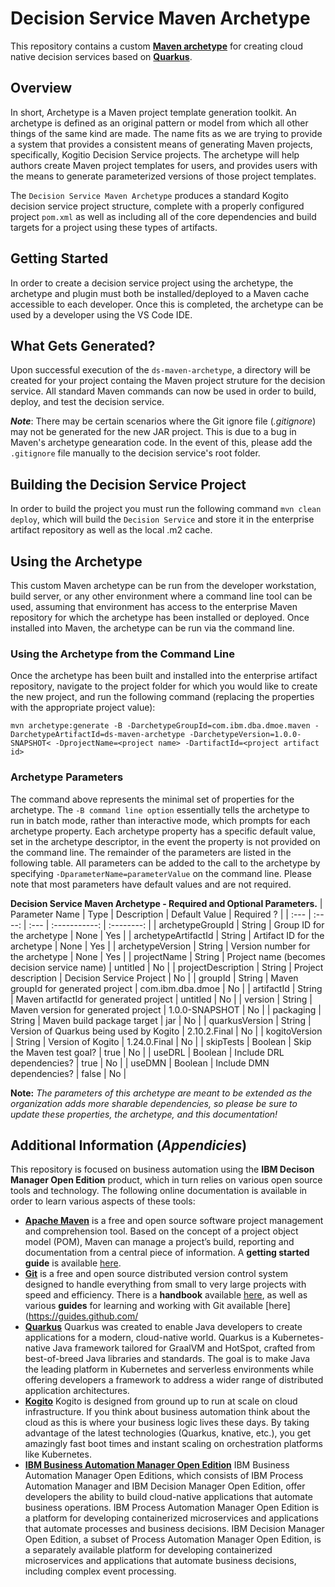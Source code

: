 # Decision Service Maven Archetype

This repository contains a custom [**Maven archetype**](https://maven.apache.org/guides/introduction/introduction-to-archetypes.html) for creating cloud native decision services based on [**Quarkus**](https://https://quarkus.io//).

## Overview

In short, Archetype is a Maven project template generation toolkit. An archetype is defined as an original pattern or model from which all other things of the same kind are made. The name fits as we are trying to provide a system that provides a consistent means of generating Maven projects, specifically, Kogitio Decision Service projects. The archetype will help authors create Maven project templates for users, and provides users with the means to generate parameterized versions of those project templates.

The `Decision Service Maven Archetype` produces a standard Kogito decision service project structure, complete with a properly configured project `pom.xml` as well as including all of the core dependencies and build targets for a project using these types of artifacts.  

## Getting Started

In order to create a decision service project using the archetype, the archetype and plugin must both be installed/deployed to a Maven cache accessible to each developer. Once this is completed, the archetype can be used by a developer using the VS Code IDE.

## What Gets Generated?

Upon successful execution of the `ds-maven-archetype`, a directory will be created for your project containg the Maven project struture for the decision service.  All standard Maven commands can now be used in order to build, deploy, and test the decision service.

**_Note_**: There may be certain scenarios where the Git ignore file (_.gitignore_) may not be generated for the new JAR project.  This is due to a bug in Maven's archetype genearation code.  In the event of this, please add the `.gitignore` file manually to the decision service's root folder.

## Building the Decision Service Project

In order to build the project you must run the following command `mvn clean deploy`, which will build the `Decision Service` and store it in the enterprise artifact repository as well as the local .m2 cache. 

## Using the Archetype

This custom Maven archetype can be run from the developer workstation, build server, or any other environment where a command line tool can be used, assuming that environment has access to the enterprise Maven repository for which the archetype has been installed or deployed. Once installed into Maven, the archetype can be run via the command line.

### Using the Archetype from the Command Line

Once the archetype has been built and installed into the enterprise artifact repository, navigate to the project folder for which you would like to create the new project, and run the following command (replacing the properties with the appropriate project value):

`mvn archetype:generate -B -DarchetypeGroupId=com.ibm.dba.dmoe.maven -DarchetypeArtifactId=ds-maven-archetype -DarchetypeVersion=1.0.0-SNAPSHOT< -DprojectName=<project name> -DartifactId=<project artifact id>`

### Archetype Parameters

The command above represents the minimal set of properties for the archetype. The `-B command line option` essentially tells the archetype to run in batch mode, rather than interactive mode, which prompts for each archetype property. Each archetype property has a specific default value, set in the archetype descriptor, in the event the property is not provided on the command line. The remainder of the parameters are listed in the following table. All parameters can be added to the call to the archetype by specifying `-DparameterName=parameterValue` on the command line. Please note that most parameters have default values and are not required.

**Decision Service Maven Archetype - Required and Optional Parameters.**
| Parameter Name | Type   | Description | Default Value | Required ? |
| :---           | :----: | :---        | :-----------: | :--------: |
| archetypeGroupId | String | Group ID for the archetype | None | Yes |
| archetypeArtifactId | String | Artifact ID for the archetype | None | Yes |
| archetypeVersion | String | Version number for the archetype | None | Yes |
| projectName | String | Project name (becomes decision service name) | untitled | No |
| projectDescription | String | Project description | Decision Service Project | No |
| groupId | String | Maven groupId for generated project | com.ibm.dba.dmoe | No |
| artifactId | String | Maven artifactId for generated project | untitled | No |
| version | String | Maven version for generated project | 1.0.0-SNAPSHOT | No |
| packaging | String | Maven build package target | jar | No |
| quarkusVersion | String | Version of Quarkus being used by Kogito | 2.10.2.Final | No |
| kogitoVersion | String | Version of Kogito | 1.24.0.Final | No |
| skipTests | Boolean | Skip the Maven test goal? | true | No |
| useDRL | Boolean | Include DRL dependencies? | true | No |
| useDMN | Boolean | Include DMN dependencies? | false | No |

**Note:** *The parameters of this archetype are meant to be extended as the organization adds more sharable dependencies, so please be sure to update these properties, the archetype, and this documentation!*

## Additional Information (*Appendicies*)
This repository is focused on business automation using the **IBM Decison Manager Open Edition** product, which in turn relies on various open source tools and technology. The following online documentation is available in order to learn various aspects of these tools:

- [**Apache Maven**](https://maven.apache.org/) is a free and open source software project management and comprehension tool. Based on the concept of a project object model (POM), Maven can manage a project’s build, reporting and documentation from a central piece of  information. A **getting started guide** is available [here](http://maven.apache.org/guides/getting-started/).
- [**Git**](https://git-scm.com//) is a free and open source distributed version control system designed to handle everything from small to very large projects with speed and efficiency. There is a **handbook** available [here](https://guides.github.com/introduction/git-handbook/), as well as various **guides** for learning and working with Git available [here](https://guides.github.com/
- [**Quarkus**](https://quarkus.io) Quarkus was created to enable Java developers to create applications for a modern, cloud-native world. Quarkus is a Kubernetes-native Java framework tailored for GraalVM and HotSpot, crafted from best-of-breed Java libraries and standards. The goal is to make Java the leading platform in Kubernetes and serverless environments while offering developers a framework to address a wider range of distributed application architectures.
- [**Kogito**](https://kogito.kie.org) Kogito is designed from ground up to run at scale on cloud infrastructure. If you think about business automation think about the cloud as this is where your business logic lives these days. By taking advantage of the latest technologies (Quarkus, knative, etc.), you get amazingly fast boot times and instant scaling on orchestration platforms like Kubernetes.
- [**IBM Business Automation Manager Open Edition**](https://www.ibm.com/docs/en/ibamoe?topic=getting-started-business-automation-manager-open-editions) IBM Business Automation Manager Open Editions, which consists of IBM Process Automation Manager and IBM Decision Manager Open Edition, offer developers the ability to build cloud-native applications that automate business operations. IBM Process Automation Manager Open Edition is a platform for developing containerized microservices and applications that automate processes and business decisions. IBM Decision Manager Open Edition, a subset of Process Automation Manager Open Edition, is a separately available platform for developing containerized microservices and applications that automate business decisions, including complex event processing.
